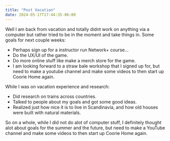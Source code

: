 ```yaml
---
title: "Post Vacation"
date: 2024-05-17T17:44:35-06:00
---
```


Well I am back from vacation and totally didnt work on anything via a computer but rather tried to be in the moment and take things in. Some goals for next couple weeks:

- Perhaps sign up for a instructor run Network+ course...
- Do the UX/UI of the game.
- Do more online stuff like make a merch store for the game.
- I am looking forward to a straw bale workshop that I signed up for, but need to make a youtube channel and make some videos to then start up Coorie Home again.

While I was on vacation experience and research:

- Did research on trains across countries.
- Talked to people about my goals and got some good ideas.
- Realized just how nice it is to live in Scandinavia, and how old houses were built with natural materials. 

So on a whole, while I did not do alot of computer stuff, I definitely thought alot about goals for the summer and the future, but need to make a YouTube channel and make some videos to then start up Coorie Home again.
